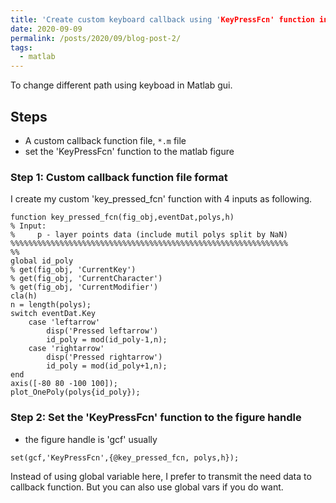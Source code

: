 ```yaml
---
title: 'Create custom keyboard callback using 'KeyPressFcn' function in matlab'
date: 2020-09-09
permalink: /posts/2020/09/blog-post-2/
tags:
  - matlab
---
```



To change different path using keyboad in Matlab gui.


## Steps
- A custom callback function file, `*.m` file
- set the 'KeyPressFcn' function to the matlab figure

### Step 1: Custom callback function file format
I create my custom 'key_pressed_fcn' function with 4 inputs as following.
```
function key_pressed_fcn(fig_obj,eventDat,polys,h)
% Input:
%     p - layer points data (include mutil polys split by NaN)
%%%%%%%%%%%%%%%%%%%%%%%%%%%%%%%%%%%%%%%%%%%%%%%%%%%%%%%%%%%%%%
%% 
global id_poly
% get(fig_obj, 'CurrentKey')
% get(fig_obj, 'CurrentCharacter')
% get(fig_obj, 'CurrentModifier')
cla(h)
n = length(polys);
switch eventDat.Key
    case 'leftarrow'
        disp('Pressed leftarrow')
        id_poly = mod(id_poly-1,n);
    case 'rightarrow'
        disp('Pressed rightarrow')
        id_poly = mod(id_poly+1,n);
end
axis([-80 80 -100 100]);
plot_OnePoly(polys{id_poly});
```
### Step 2: Set the 'KeyPressFcn' function to the figure handle
- the figure handle is 'gcf' usually
```
set(gcf,'KeyPressFcn',{@key_pressed_fcn, polys,h});
``` 

Instead of using global variable here, I prefer to transmit the need data to callback function. But you can also use global vars if you do want.
